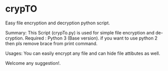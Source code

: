 # crypTO
Easy file encryption and decryption python script.

Summary: This Script (crypTo.py) is used for simple file encryption and de-cryption.
Required : Python 3 (Base version). if you want to use python 2 then pls remove brace from print command.

Usages: You can easily encrypt any file and can hide file attibutes as well.

Welcome any suggestion!.

